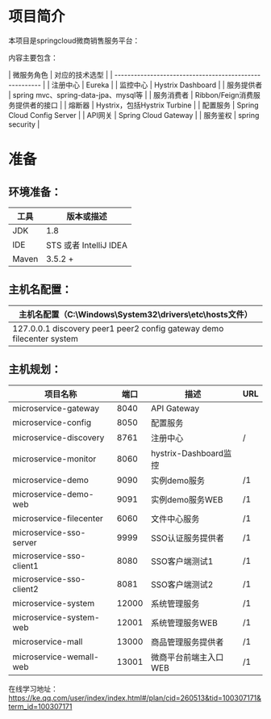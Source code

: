 # 项目简介
本项目是springcloud微商销售服务平台：

内容主要包含：

| 微服务角色                 | 对应的技术选型                              |
| ------------------------------------------------------- |
| 注册中心                     | Eureka                                    |
| 监控中心                     | Hystrix Dashboard                         |
| 服务提供者                 | spring mvc、spring-data-jpa、mysql等                        |
| 服务消费者                 | Ribbon/Feign消费服务提供者的接口                                                  |
| 熔断器                         | Hystrix，包括Hystrix Turbine                |
| 配置服务                     | Spring Cloud Config Server                |
| API网关                    | Spring Cloud Gateway                      |
| 服务鉴权                     | spring security                           |
# 准备

## 环境准备：

| 工具    | 版本或描述            |
| ----- | --------------------- |
| JDK   | 1.8                   |
| IDE   | STS 或者 IntelliJ IDEA |
| Maven | 3.5.2 +               |

## 主机名配置：

| 主机名配置（C:\Windows\System32\drivers\etc\hosts文件） |
| ---------------------------------------- |
| 127.0.0.1 discovery peer1 peer2 config gateway demo filecenter system |

## 主机规划：

| 项目名称                                     | 端口   | 描述                     | URL             |
| ---------------------------------------- | ---- | ---------------------------- | --------------- |
| microservice-gateway                     | 8040 | API Gateway                   |                |           
| microservice-config                      | 8050 | 配置服务                       |                 |
| microservice-discovery                   | 8761 | 注册中心                       | /               |
| microservice-monitor                     | 8060 | hystrix-Dashboard监控                                     |  |
| microservice-demo                        | 9090 | 实例demo服务                    | /1              |
| microservice-demo-web                    | 9091 | 实例demo服务WEB                 | /1              |
| microservice-filecenter                  | 6060 | 文件中心服务                    | /1               |
| microservice-sso-server                  | 9999 | SSO认证服务提供者               | /1               |
| microservice-sso-client1                 | 8080 | SSO客户端测试1                  | /1               |
| microservice-sso-client2                 | 8081 | SSO客户端测试2                  | /1               |
| microservice-system                      | 12000 | 系统管理服务                    | /1              |
| microservice-system-web                  | 12001 | 系统管理服务WEB                 | /1              |
| microservice-mall                        | 13000 | 商品管理服务提供者               | /1              |
| microservice-wemall-web                  | 13001 | 微商平台前端主入口WEB    | /1              |

在线学习地址：
https://ke.qq.com/user/index/index.html#/plan/cid=260513&tid=100307171&term_id=100307171
